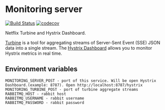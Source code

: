 # Monitoring server

[![Build Status](https://api.travis-ci.org/proshik/monitoring-server.svg?branch=master)](https://travis-ci.org/proshik/monitoring-server)
[![codecov](https://codecov.io/gh/proshik/monitoring-server/branch/master/graph/badge.svg)](https://codecov.io/gh/proshik/monitoring-server)

Netflix Turbine and Hystrix Dashboard.

[Turbine](https://github.com/Netflix/Turbine/wiki) is a tool for aggregating streams of Server-Sent Event (SSE) JSON data into a single stream. 
The [Hystrix Dashboard](https://github.com/Netflix/Hystrix/wiki/Dashboard) allows you to monitor Hystrix metrics in real time. 

## Environment variables

```
MONITORING_SERVER_POST - port of this service. Will be open Hystrix Dashboard.(example: 8787). Open http://localhost:8787/hystrix
MONITORING_TURBINE_POST - port of turbine aggregate streams
RABBITMQ_HOST - rabbit host
RABBITMQ_USERNAME - rabbit username
RABBITMQ_PASSWORD - rabbit password
```
